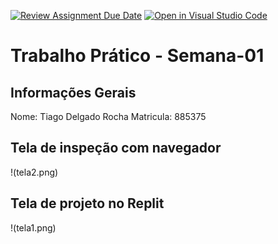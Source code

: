 [![Review Assignment Due Date](https://classroom.github.com/assets/deadline-readme-button-22041afd0340ce965d47ae6ef1cefeee28c7c493a6346c4f15d667ab976d596c.svg)](https://classroom.github.com/a/Ue6hVgM5)
[![Open in Visual Studio Code](https://classroom.github.com/assets/open-in-vscode-2e0aaae1b6195c2367325f4f02e2d04e9abb55f0b24a779b69b11b9e10269abc.svg)](https://classroom.github.com/online_ide?assignment_repo_id=18274379&assignment_repo_type=AssignmentRepo)
# Trabalho Prático - Semana-01

## Informações Gerais
Nome: Tiago Delgado Rocha
Matricula: 885375

## Tela de inspeção com navegador
!(tela2.png)
## Tela de projeto no Replit
!(tela1.png)
